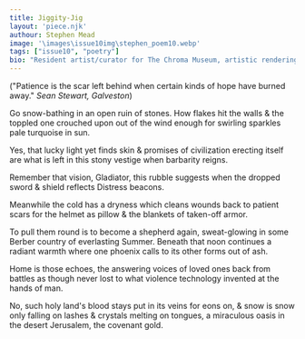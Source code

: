 ```yaml
---
title: Jiggity-Jig
layout: 'piece.njk'
authour: Stephen Mead
image: '\images\issue10img\stephen_poem10.webp'
tags: ["issue10", "poetry"]
bio: "Resident artist/curator for The Chroma Museum, artistic renderings of LGBTQI historical figures, organisations and allies predominantly before Stonewall, <a href = 'https://thestephenmeadchromamuseum.weebly.com/' target = 'blank_'>thestephenmeadchromamuseum.weebly.com/</a> , Stephen Mead is a retiree who, throughout all his pretty non-glamorous jobs, still found time for writing poetry/essays and creating art.  Occasionally, he even got paid for this. Currentl,y he is trying to sell his 40-year backlog of unsold art before he pops his cogs, <a href = 'https://www.artworkarchive.com/profile/stephen-mead' target = 'blank_'>www.artworkarchive.com/profile/stephen-mead</a>"
---
```

("Patience is the scar left behind when certain kinds of hope have burned away."  *Sean Stewart, Galveston*)
                                                                         
Go snow-bathing in an open ruin of stones.
How flakes hit the walls & the toppled one crouched upon
out of the wind enough for swirling sparkles
pale turquoise in sun.
 
Yes, that lucky light yet finds skin
& promises of civilization erecting itself
are what is left in this stony vestige when barbarity reigns.
 
Remember that vision, Gladiator, this rubble suggests
when the dropped sword & shield reflects Distress beacons.
 
Meanwhile the cold has a dryness which cleans
wounds back to patient scars for the helmet as pillow
& the blankets of taken-off armor.
 
To pull them round is to become a shepherd again,
sweat-glowing in some Berber country of everlasting Summer.
Beneath that noon continues a radiant warmth where one phoenix
calls to its other forms out of ash.
 
Home is those echoes, the answering voices of loved ones
back from battles as though never lost
to what violence technology invented at the hands of man.
 
No, such holy land's blood stays put in its veins for eons on,
& snow is snow only falling on lashes
& crystals melting on tongues,
a miraculous oasis in the desert Jerusalem,
the covenant gold.
